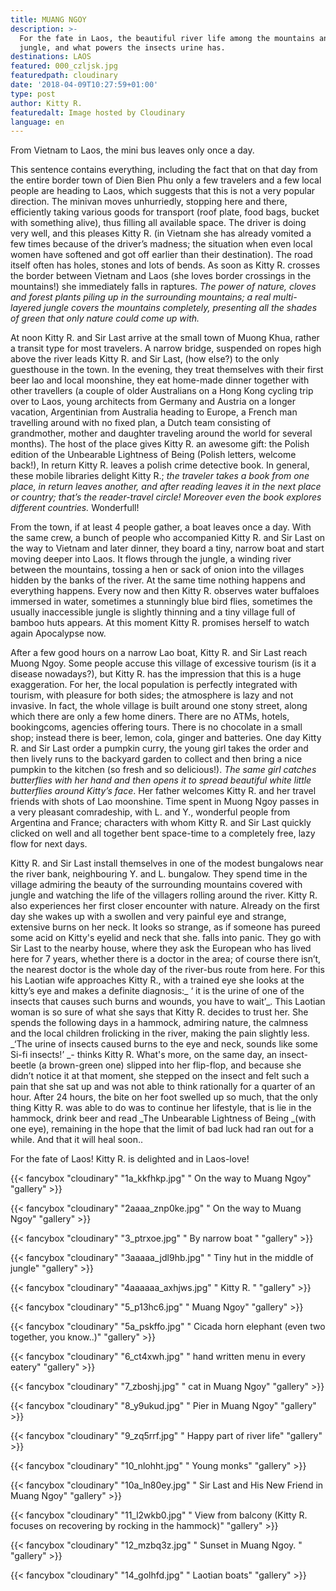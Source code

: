 ```yaml
---
title: MUANG NGOY
description: >-
  For the fate in Laos, the beautiful river life among the mountains and the
  jungle, and what powers the insects urine has.
destinations: LAOS
featured: 000_czljsk.jpg
featuredpath: cloudinary
date: '2018-04-09T10:27:59+01:00'
type: post
author: Kitty R.
featuredalt: Image hosted by Cloudinary
language: en
---
```

From Vietnam to Laos, the mini bus leaves only once a day.

This sentence contains everything, including the fact that on that day from the entire border town of Dien Bien Phu only a few travelers and a few local people are heading to Laos, which suggests that this is not a very popular direction. The minivan moves unhurriedly, stopping here and there, efficiently taking various goods for transport (roof plate, food bags, bucket with something alive), thus filling all available space. The driver is doing very well, and this pleases Kitty R. (in Vietnam she has already vomited a few times because of the driver’s madness; the situation when even local women have softened and got off earlier than their destination). The road itself often has holes, stones and lots of bends. As soon as Kitty R. crosses the border between Vietnam and Laos (she loves border crossings in the mountains!) she immediately falls in raptures. _The power of nature, cloves and forest plants piling up in the surrounding mountains; a real multi-layered jungle covers the mountains completely, presenting all the shades of green that only nature could come up with._

At noon Kitty R. and Sir Last arrive at the small town of Muong Khua, rather a transit type for most travelers. A narrow bridge, suspended on ropes high above the river leads Kitty R. and Sir Last, (how else?) to the only guesthouse in the town. In the evening, they treat themselves with their first beer lao and local moonshine, they eat home-made dinner together with other travellers (a couple of older Australians on a Hong Kong cycling trip over to Laos, young architects from Germany and Austria on a longer vacation, Argentinian from Australia heading to Europe, a French man travelling around with no fixed plan, a Dutch team consisting of grandmother, mother and daughter traveling around the world for several months). The host of the place gives Kitty R. an awesome gift: the Polish edition of the Unbearable Lightness of Being (Polish letters, welcome back!), In return Kitty R. leaves a polish crime detective book. In general, these mobile libraries delight Kitty R.; _the traveler takes a book from one place, in return leaves another, and after reading leaves it in the next place or country; that’s the reader-travel circle! Moreover even the book explores different countries._ Wonderfull!

From the town, if at least 4 people gather, a boat leaves once a day. With the same crew, a bunch of people who accompanied Kitty R. and Sir Last on the way to Vietnam and later dinner, they board a tiny, narrow boat and start moving deeper into Laos. It flows through the jungle, a winding river between the mountains, tossing a hen or sack of onion into the villages hidden by the banks of the river. At the same time nothing happens and everything happens. Every now and then Kitty R. observes water buffaloes immersed in water, sometimes a stunningly blue bird flies, sometimes the usually inaccessible jungle is slightly thinning and a tiny village full of bamboo huts appears. At this moment Kitty R. promises herself to watch again Apocalypse now. 

After a few good hours on a narrow Lao boat, Kitty R. and Sir Last reach Muong Ngoy. Some people accuse this village of excessive tourism (is it a disease nowadays?), but Kitty R. has the impression that this is a huge exaggeration. For her, the local population is perfectly integrated with tourism, with pleasure for both sides; the atmosphere is lazy and not invasive. In fact, the whole village is built around one stony street, along which there are only a few home diners. There are no ATMs, hotels, bookingcoms, agencies offering tours. There is no chocolate in a small shop; instead there is beer, lemon, cola, ginger and batteries. One day Kitty R. and Sir Last order a pumpkin curry, the young girl takes the order and then lively runs to the backyard garden to collect and then bring a nice pumpkin to the kitchen (so fresh and so delicious!). _The same girl catches butterflies with her hand and then opens it to spread beautiful white little butterflies around Kitty’s face_. Her father welcomes Kitty R. and her travel friends with shots of Lao moonshine. Time spent in Muong Ngoy passes in a very pleasant comradeship, with L. and Y., wonderful people from Argentina and France; characters with whom Kitty R. and Sir Last quickly clicked on well and all together bent space-time to a completely free, lazy flow for next days.

Kitty R. and Sir Last install themselves in one of the modest bungalows near the river bank, neighbouring Y. and L. bungalow. They spend time in the village admiring the beauty of the surrounding mountains covered with jungle and watching the life of the villagers rolling around the river. Kitty R. also experiences her first closer encounter with nature. Already on the first day she wakes up with a swollen and very painful eye and strange, extensive burns on her neck. It looks so strange, as if someone has pureed some acid on Kitty's eyelid and neck that she. falls into panic. They go with Sir Last to the nearby house, where they ask the European who has lived here for 7 years, whether there is a doctor in the area; of course there isn’t, the nearest doctor is the whole day of the river-bus route from here. For this his Laotian wife approaches Kitty R., with a trained eye she looks at the kitty’s eye and makes a definite diagnosis:_ ‘ it is the urine of one of the insects that causes such burns and wounds, you have to wait’_. This Laotian woman is so sure of what she says that Kitty R. decides to trust her. She spends the following days in a hammock, admiring nature, the calmness and the local children frolicking in the river, making the pain slightly less. _‘The urine of insects caused burns to the eye and neck, sounds like some Si-fi insects!’ _- thinks Kitty R. What's more, on the same day, an insect-beetle (a brown-green one) slipped into her flip-flop, and because she didn’t notice it at that moment, she stepped on the insect and felt such a pain that she sat up and was not able to think rationally for a quarter of an hour. After 24 hours, the bite on her foot swelled up so much, that the only thing Kitty R. was able to do was to continue her lifestyle, that is lie in the hammock, drink beer and read _The Unbearable Lightness of Being _(with one eye), remaining in the hope that the limit of bad luck had ran out for a while. And that it will heal soon..

For the fate of Laos! Kitty R. is delighted and in Laos-love!

{{< fancybox "cloudinary" "1a_kkfhkp.jpg" "   On the way to Muang Ngoy" "gallery" >}}

{{< fancybox "cloudinary" "2aaaa_znp0ke.jpg" "  On the way to Muang Ngoy" "gallery" >}}

{{< fancybox "cloudinary" "3_ptrxoe.jpg" "  By narrow boat " "gallery" >}}

{{< fancybox "cloudinary" "3aaaaa_jdl9hb.jpg" "  Tiny hut in the middle of jungle" "gallery" >}}

{{< fancybox "cloudinary" "4aaaaaa_axhjws.jpg" "  Kitty R. " "gallery" >}}

{{< fancybox "cloudinary" "5_p13hc6.jpg" "  Muang Ngoy" "gallery" >}}

{{< fancybox "cloudinary" "5a_pskffo.jpg" "  Cicada horn elephant (even two together, you know..)" "gallery" >}}

{{< fancybox "cloudinary" "6_ct4xwh.jpg" "  hand written menu in every eatery" "gallery" >}}

{{< fancybox "cloudinary" "7_zboshj.jpg" "  cat in Muang Ngoy" "gallery" >}}

{{< fancybox "cloudinary" "8_y9ukud.jpg" "  Pier in Muang Ngoy" "gallery" >}}

{{< fancybox "cloudinary" "9_zq5rrf.jpg" "  Happy part of river life" "gallery" >}}

{{< fancybox "cloudinary" "10_nlohht.jpg" "  Young monks" "gallery" >}}

{{< fancybox "cloudinary" "10a_ln80ey.jpg" "  Sir Last and His New Friend in Muang Ngoy" "gallery" >}}

{{< fancybox "cloudinary" "11_l2wkb0.jpg" "  View from balcony (Kitty R. focuses on recovering by rocking in the hammock)" "gallery" >}}

{{< fancybox "cloudinary" "12_mzbq3z.jpg" "  Sunset in Muang Ngoy. " "gallery" >}}

{{< fancybox "cloudinary" "14_golhfd.jpg" "  Laotian boats" "gallery" >}}
